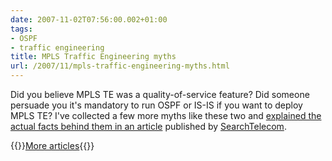 ```yaml
---
date: 2007-11-02T07:56:00.002+01:00
tags:
- OSPF
- traffic engineering
title: MPLS Traffic Engineering myths
url: /2007/11/mpls-traffic-engineering-myths.html
---
```

Did you believe MPLS TE was a quality-of-service feature? Did someone persuade you it's mandatory to run OSPF or IS-IS if you want to deploy MPLS TE? I've collected a few more myths like these two and [explained the actual facts behind them in an article](http://searchtelecom.techtarget.com/tip/0,289483,sid103_gci1276977,00.html) published by [SearchTelecom](http://searchtelecom.techtarget.com/).

{{<jump>}}[More articles](https://www.ipspace.net/Ivan_Pepelnjak_on_SearchTelecom){{</jump>}}
